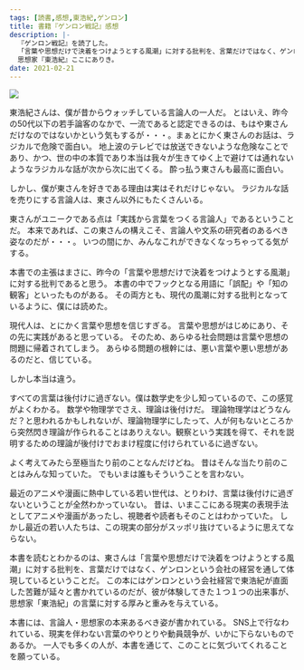 ```yaml
---
tags: [読書,感想,東浩紀,ゲンロン]
title: 書籍『ゲンロン戦記』感想
description: |-
  『ゲンロン戦記』を読了した。
  「言葉や思想だけで決着をつけようとする風潮」に対する批判を、言葉だけではなく、ゲンロンという会社の経営を通して体現している。
  思想家『東浩紀』ここにありき。
date: 2021-02-21
---
```


<a href="https://www.amazon.co.jp/%E3%82%B2%E3%83%B3%E3%83%AD%E3%83%B3%E6%88%A6%E8%A8%98-%E3%80%8C%E7%9F%A5%E3%81%AE%E8%A6%B3%E5%AE%A2%E3%80%8D%E3%82%92%E3%81%A4%E3%81%8F%E3%82%8B-%E4%B8%AD%E5%85%AC%E6%96%B0%E6%9B%B8%E3%83%A9%E3%82%AF%E3%83%AC-709-%E6%9D%B1-%E6%B5%A9%E7%B4%80/dp/4121507096?&linkCode=li2&tag=taito062507-22&linkId=9fcfe9af8efcf3a17de409ef0673e39e&language=ja_JP&ref_=as_li_ss_il" target="_blank"><img border="0" src="//ws-fe.amazon-adsystem.com/widgets/q?_encoding=UTF8&ASIN=4121507096&Format=_SL160_&ID=AsinImage&MarketPlace=JP&ServiceVersion=20070822&WS=1&tag=taito062507-22&language=ja_JP" ></a><img src="https://ir-jp.amazon-adsystem.com/e/ir?t=taito062507-22&language=ja_JP&l=li2&o=9&a=4121507096" width="1" height="1" border="0" alt="" style="border:none !important; margin:0px !important;" />

東浩紀さんは、僕が昔からウォッチしている言論人の一人だ。
とはいえ、昨今の50代以下の若手論客のなかで、一流であると認定できるのは、もはや東さんだけなのではないかという気もするが・・・。まぁとにかく東さんのお話は、ラジカルで危険で面白い。
地上波のテレビでは放送できないような危険なことであり、かつ、世の中の本質であり本当は我々が生きてゆく上で避けては通れないようなラジカルな話が次から次に出てくる。
酔っ払う東さんも最高に面白い。

しかし、僕が東さんを好きである理由は実はそれだけじゃない。
ラジカルな話を売りにする言論人は、東さん以外にもたくさんいる。

東さんがユニークである点は「実践から言葉をつくる言論人」であるということだ。
本来であれば、この東さんの構えこそ、言論人や文系の研究者のあるべき姿なのだが・・・。
いつの間にか、みんなこれができなくなっちゃってる気がする。

本書での主張はまさに、昨今の「言葉や思想だけで決着をつけようとする風潮」に対する批判であると思う。
本書の中でフックとなる用語に「誤配」や「知の観客」といったものがある。
その両方とも、現代の風潮に対する批判となっているように、僕には読めた。

現代人は、とにかく言葉や思想を信じすぎる。
言葉や思想がはじめにあり、その先に実践があると思っている。
そのため、あらゆる社会問題は言葉や思想の問題に帰着されてしまう。
あらゆる問題の根幹には、悪い言葉や悪い思想があるのだと、信じている。

しかし本当は違う。

すべての言葉は後付けに過ぎない。僕は数学史を少し知っているので、この感覚がよくわかる。
数学や物理学でさえ、理論は後付けだ。
理論物理学はどうなんだ？と思われるかもしれないが、理論物理学にしたって、人が何もないところから突然閃き理論が作られることはありえない。観察という実践を得て、それを説明するための理論が後付けでおまけ程度に付けられているに過ぎない。

よく考えてみたら至極当たり前のことなんだけどね。
昔はそんな当たり前のことはみんな知っていた。
でもいまは誰もそういうことを言わない。

最近のアニメや漫画に熱中している若い世代は、とりわけ、言葉は後付けに過ぎないということが全然わかっていない。
昔は、いまここにある現実の表現手法としてアニメや漫画があったし、視聴者や読者もそのことはわかっていた。
しかし最近の若い人たちは、この現実の部分がスッポリ抜けているように思えてならない。

本書を読むとわかるのは、東さんは「言葉や思想だけで決着をつけようとする風潮」に対する批判を、言葉だけではなく、ゲンロンという会社の経営を通して体現しているということだ。
この本にはゲンロンという会社経営で東浩紀が直面した苦難が延々と書かれているのだが、彼が体験してきた１つ１つの出来事が、思想家「東浩紀」の言葉に対する厚みと重みを与えている。

本書には、言論人・思想家の本来あるべき姿が書かれている。
SNS上で行なわれている、現実を伴わない言葉のやりとりや動員競争が、いかに下らないものであるか。
一人でも多くの人が、本書を通じて、このことに気づいてくれることを願っている。
